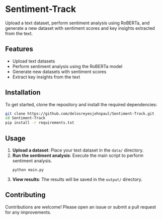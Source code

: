 
# Sentiment-Track

Upload a text dataset, perform sentiment analysis using RoBERTa, and generate a new dataset with sentiment scores and key insights extracted from the text.

## Features

- Upload text datasets
- Perform sentiment analysis using the RoBERTa model
- Generate new datasets with sentiment scores
- Extract key insights from the text

## Installation

To get started, clone the repository and install the required dependencies:

```bash
git clone https://github.com/delosreyesjohnpaul/Sentiment-Track.git
cd Sentiment-Track
pip install -r requirements.txt
```

## Usage

1. **Upload a dataset**: Place your text dataset in the `data/` directory.
2. **Run the sentiment analysis**: Execute the main script to perform sentiment analysis.
    ```bash
    python main.py
    ```
3. **View results**: The results will be saved in the `output/` directory.

## Contributing

Contributions are welcome! Please open an issue or submit a pull request for any improvements.

